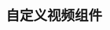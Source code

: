 # 自定义视频组件
<!-- 支持多语言字幕，可以通过 subtitles 属性传递字幕文件列表 -->

<animation
      videoSrc="/docs/video.mp4" 
      :subtitles="[
        {subtitle:{lang:'zh',label:'1',src:'1'},index:1}
      ]"
    />

<!-- # Bilibili 视频演示

以下是一个 Bilibili 视频示例：

<iframe
  width="100%"
  height="800px"
  src="https://www.bilibili.com/video/BV1Yg4y127Fp?vd_source=3e46d32094b981673e11bfbadc3d8bf1"
  scrolling="no"
  border="0"
  frameborder="no"
  framespacing="0"
  allowfullscreen="true"
>视频</iframe> -->

